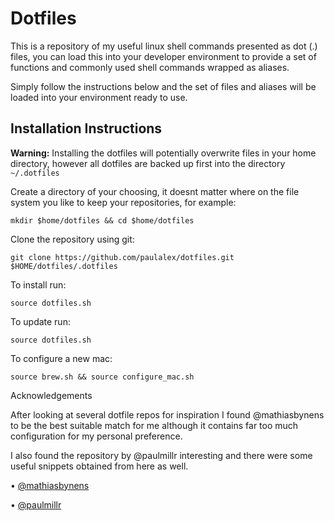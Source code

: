 Dotfiles
=================

This is a repository of my useful linux shell commands presented as dot (.) files, you can load this into
your developer environment to provide a set of functions and commonly used shell commands
wrapped as aliases.

Simply follow the instructions below and the set of files and aliases will be loaded into your
environment ready to use.

Installation Instructions
------

__Warning:__ Installing the dotfiles will potentially overwrite files in your home directory, however
all dotfiles are backed up first into the directory `~/.dotfiles`

Create a directory of your choosing, it doesnt matter where on the file system you like to keep your
repositories, for example:

`mkdir $home/dotfiles && cd $home/dotfiles`

Clone the repository using git:

`git clone https://github.com/paulalex/dotfiles.git $HOME/dotfiles/.dotfiles`

To install run:

`source dotfiles.sh`

To update run:

`source dotfiles.sh`

To configure a new mac:

`source brew.sh && source configure_mac.sh`

Acknowledgements

After looking at several dotfile repos for inspiration I found @mathiasbynens to be the best
suitable match for me although it contains far too much configuration for my personal preference.

I also found the repository by @paulmillr interesting and there were some useful snippets obtained
from here as well.

• [@mathiasbynens](https://github.com/mathiasbynens/dotfiles)

• [@paulmillr](https://github.com/paulmillr/dotfiles)